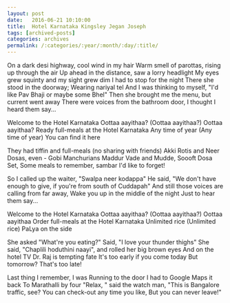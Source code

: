 ```yaml
---
layout: post
date:	2016-06-21 10:10:00
title:  Hotel Karnataka Kingsley Jegan Joseph
tags: [archived-posts]
categories: archives
permalink: /:categories/:year/:month/:day/:title/
---
```

On a dark desi highway, cool wind in my hair
Warm smell of parottas, rising up through the air
Up ahead in the distance, saw a lorry headlight
My eyes grew squinty and my sight grew dim
I had to stop for the night
There she stood in the doorway;
Wearing nariyal tel
And I was thinking to myself,
"I'd like Pav Bhaji or maybe some Bhel"
Then she brought me the menu, but current went away
There were voices from the bathroom door,
I thought I heard them say...

Welcome to the Hotel Karnataka
Oottaa aayithaa? (Oottaa aayithaa?)
Oottaa aayithaa?
Ready full-meals at the Hotel Karnataka
Any time of year (Any time of year)
You can find it here

They had tiffin and full-meals (no sharing with friends)
Akki Rotis and Neer Dosas, even - Gobi Manchurians
Maddur Vade and Mudde, Soooft Dosa Set,
Some meals to remember, sambar I'd like to forget!

So I called up the waiter,
"Swalpa neer kodappa"
He said, "We don't have enough to give, if you're from south of Cuddapah"
And still those voices are calling from far away,
Wake you up in the middle of the night
Just to hear them say...

Welcome to the Hotel Karnataka
Oottaa aayithaa? (Oottaa aayithaa?)
Oottaa aayithaa
Order full-meals at the Hotel Karnataka
Unlimited rice (Unlimited rice)
PaLya on the side

She asked "What're you eating?"
Said, "I love your thunder thighs"
She said, "Chaplili hoduthini naayi", and rolled her big brown eyes
And on the hotel TV
Dr. Raj is tempting fate
It's too early if you come today
But tomorrow? That's too late!

Last thing I remember, I was
Running to the door
I had to Google Maps it back
To Marathalli by four
"Relax, " said the watch man,
"This is Bangalore traffic, see?
You can check-out any time you like,
But you can never leave!"
